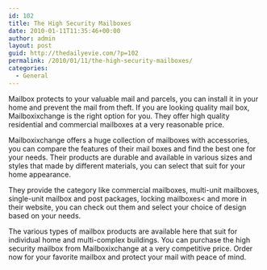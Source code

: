 ```yaml
---
id: 102
title: The High Security Mailboxes
date: 2010-01-11T11:35:46+00:00
author: admin
layout: post
guid: http://thedailyevie.com/?p=102
permalink: /2010/01/11/the-high-security-mailboxes/
categories:
  - General
---
```

Mailbox protects to your valuable mail and parcels, you can install it in your home and prevent the mail from theft. If you are looking quality mail box, Mailboxixchange is the right option for you. They offer high quality residential and commercial mailboxes at a very reasonable price.

Mailboxixchange offers a huge collection of mailboxes with accessories, you can compare the features of their mail boxes and find the best one for your needs. Their products are durable and available in various sizes and styles that made by different materials, you can select that suit for your home appearance.

They provide the category like commercial mailboxes, multi-unit mailboxes, single-unit mailbox and post packages, locking mailboxes< and more in their website, you can check out them and select your choice of design based on your needs.

The various types of mailbox products are available here that suit for individual home and multi-complex buildings. You can purchase the high security mailbox from Mailboxixchange at a very competitive price. Order now for your favorite mailbox and protect your mail with peace of mind.